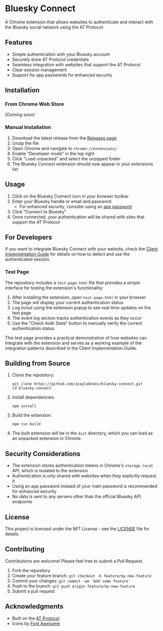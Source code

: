 # Bluesky Connect

A Chrome extension that allows websites to authenticate and interact with the Bluesky social network using the AT Protocol.

## Features

- Simple authentication with your Bluesky account
- Securely store AT Protocol credentials
- Seamless integration with websites that support the AT Protocol
- Clear session management
- Support for app passwords for enhanced security

## Installation

### From Chrome Web Store
*(Coming soon)*

### Manual Installation
1. Download the latest release from the [Releases page](https://github.com/ajaylakhani/bluesky-connect/releases)
2. Unzip the file
3. Open Chrome and navigate to `chrome://extensions/`
4. Enable "Developer mode" in the top right
5. Click "Load unpacked" and select the unzipped folder
6. The Bluesky Connect extension should now appear in your extensions list

## Usage

1. Click on the Bluesky Connect icon in your browser toolbar
2. Enter your Bluesky handle or email and password
   - For enhanced security, consider using an [app password](https://bsky.app/settings/app-passwords)
3. Click "Connect to Bluesky"
4. Once connected, your authentication will be shared with sites that support the AT Protocol

## For Developers

If you want to integrate Bluesky Connect with your website, check the [Client Implementation Guide](CLIENT_IMPLEMENTATION.md) for details on how to detect and use the authenticated session.

### Test Page

The repository includes a `test-page.html` file that provides a simple interface for testing the extension's functionality:

1. After installing the extension, open `test-page.html` in your browser
2. The page will display your current authentication status
3. Log in/out using the extension popup to see real-time updates on the test page
4. The event log section tracks authentication events as they occur
5. Use the "Check Auth State" button to manually verify the current authentication status

This test page provides a practical demonstration of how websites can integrate with the extension and serves as a working example of the integration patterns described in the Client Implementation Guide.

## Building from Source

1. Clone the repository:
   ```
   git clone https://github.com/ajaylakhani/bluesky-connect.git
   cd bluesky-connect
   ```

2. Install dependencies:
   ```
   npm install
   ```

3. Build the extension:
   ```
   npm run build
   ```

4. The built extension will be in the `dist` directory, which you can load as an unpacked extension in Chrome.

## Security Considerations

- The extension stores authentication tokens in Chrome's `storage.local` API, which is isolated to the extension
- Authentication is only shared with websites when they explicitly request it
- Using an app password instead of your main password is recommended for enhanced security
- No data is sent to any servers other than the official Bluesky API endpoints

## License

This project is licensed under the MIT License - see the [LICENSE](LICENSE) file for details.

## Contributing

Contributions are welcome! Please feel free to submit a Pull Request.

1. Fork the repository
2. Create your feature branch: `git checkout -b feature/my-new-feature`
3. Commit your changes: `git commit -am 'Add some feature'`
4. Push to the branch: `git push origin feature/my-new-feature`
5. Submit a pull request

## Acknowledgments

- Built on the [AT Protocol](https://atproto.com/)
- Icons by [Font Awesome](https://fontawesome.com/)
